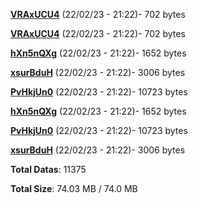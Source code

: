 [**VRAxUCU4**](/data/VRAxUCU4.txt) (22/02/23 - 21:22)- 702 bytes

[**VRAxUCU4**](/data/VRAxUCU4.txt) (22/02/23 - 21:22)- 702 bytes

[**hXn5nQXg**](/data/hXn5nQXg.txt) (22/02/23 - 21:22)- 1652 bytes

[**xsurBduH**](/data/xsurBduH.txt) (22/02/23 - 21:22)- 3006 bytes

[**PvHkjUn0**](/data/PvHkjUn0.txt) (22/02/23 - 21:22)- 10723 bytes

[**hXn5nQXg**](/data/hXn5nQXg.txt) (22/02/23 - 21:22)- 1652 bytes

[**PvHkjUn0**](/data/PvHkjUn0.txt) (22/02/23 - 21:22)- 10723 bytes

[**xsurBduH**](/data/xsurBduH.txt) (22/02/23 - 21:22)- 3006 bytes

**Total Datas**: 11375

**Total Size**: 74.03 MB / 74.0 MB